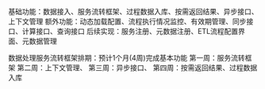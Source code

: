 
基础功能：数据接入、服务流转框架、过程数据入库、按需返回结果、异步接口、上下文管理
额外功能：动态加载配置、流程执行情况监控、有效期管理、同步接口、计算接口、查询接口
后续实现：服务注册、元数据注册、ETL流程配置界面、元数据管理



数据处理服务流转框架排期：预计1个月(4周)完成基本功能
    第一周：服务流转框架
    第二周：上下文管理、
    第三周：异步接口、
    第四周：按需返回结果、过程数据入库
    